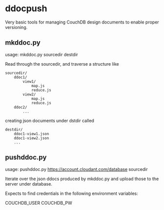 # ddocpush

Very basic tools for managing CouchDB design documents to enable proper versioning.

## mkddoc.py

usage: mkddoc.py sourcedir destdir

Read through the sourcedir, and traverse a structure like

```text
sourcedir/
    ddoc1/
        view1/
            map.js
            reduce.js
        view2/
            map.js
            reduce.js
    ddoc2/
        ...
```

creating json documents under dstdir called

```text
destdir/
    ddoc1-view1.json
    ddoc1-view2.json
    ...
```

## pushddoc.py

usage: pushddoc.py https://account.cloudant.com/database sourcedir

Iterate over the json ddocs produced by mkddoc.py and upload those
to the server under database.

Expects to find credentials in the following environment variables:

COUCHDB_USER
COUCHDB_PW